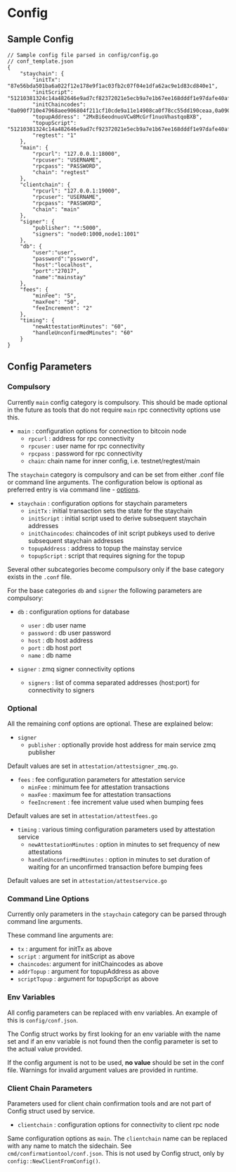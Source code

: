 # Config

## Sample Config

```
// Sample config file parsed in config/config.go
// conf_template.json
{
    "staychain": {
        "initTx": "87e56bda501ba6a022f12e178e9f1ac03fb2c07f04e1dfa62ac9e1d83cd840e1",
        "initScript": "51210381324c14a482646e9ad7cf82372021e5ecb9a7e1b67ee168dddf1e97dafe40af210376c091faaeb6bb3b74e0568db5dd499746d99437758a5cb1e60ab38f02e279c352ae",
        "initChaincodes": "0a090f710e47968aee906804f211cf10cde9a11e14908ca0f78cc55dd190ceaa,0a090f710e47968aee906804f211cf10cde9a11e14908ca0f78cc55dd190ceaa",
        "topupAddress": "2MxBi6eodnuoVCw8McGrf1nuoVhastqoBXB",
        "topupScript": "51210381324c14a482646e9ad7cf92372021e5ecb9a7e1b67ee168dddf1e97dafe40af210376c091faaeb6bb3b74e0568db5dd499746d99437758a5cb1e60ab38f02e279c352ae",
        "regtest": "1"
    },
    "main": {
        "rpcurl": "127.0.0.1:18000",
        "rpcuser": "USERNAME",
        "rpcpass": "PASSWORD",
        "chain": "regtest"
    },
    "clientchain": {
        "rpcurl": "127.0.0.1:19000",
        "rpcuser": "USERNAME",
        "rpcpass": "PASSWORD",
        "chain": "main"
    },
    "signer": {
        "publisher": "*:5000",
        "signers": "node0:1000,node1:1001"
    },
    "db": {
        "user":"user",
        "password":"pssword",
        "host":"localhost",
        "port":"27017",
        "name":"mainstay"
    },
    "fees": {
        "minFee": "5",
        "maxFee": "50",
        "feeIncrement": "2"
    },
    "timing": {
        "newAttestationMinutes": "60",
        "handleUnconfirmedMinutes": "60"
    }
}
```

## Config Parameters

### Compulsory

Currently `main` config category is compulsory. This should be made optional in the future as tools that do not require `main` rpc connectivity options use this.

- `main` : configuration options for connection to bitcoin node
    - `rpcurl` : address for rpc connectivity
    - `rpcuser` : user name for rpc connectivity
    - `rpcpass` : password for rpc connectivity
    - `chain`: chain name for inner config, i.e. testnet/regtest/main


The `staychain` category is compulsory and can be set from either .conf file or command line arguments. The configuration below is optional as preferred entry is via command line - [options](#command-line-options).

- `staychain` : configuration options for staychain parameters
    - `initTx` : initial transaction sets the state for the staychain
    - `initScript` : initial script used to derive subsequent staychain addresses
    - `initChaincodes`: chaincodes of init script pubkeys used to derive subsequent staychain addresses
    - `topupAddress` : address to topup the mainstay service
    - `topupScript` : script that requires signing for the topup


Several other subcategories become compulsory only if the base category exists in the `.conf` file.

For the base categories `db` and `signer` the following parameters are compulsory:

- `db` : configuration options for database
    - `user` : db user name
    - `password` : db user password
    - `host` : db host address
    - `port` : db host port
    - `name` : db name

- `signer` : zmq signer connectivity options
    - `signers` : list of comma separated addresses (host:port) for connectivity to signers

### Optional

All the remaining conf options are optional. These are explained below:

- `signer`
    - `publisher` : optionally provide host address for main service zmq publisher

Default values are set in `attestation/attestsigner_zmq.go`.

- `fees` : fee configuration parameters for attestation service
    - `minFee` : minimum fee for attestation transactions
    - `maxFee` : maximum fee for attestation transactions
    - `feeIncrement` : fee increment value used when bumping fees

Default values are set in `attestation/attestfees.go`

- `timing` : various timing configuration parameters used by attestation service
    - `newAttestationMinutes` : option in minutes to set frequency of new attestations
    - `handleUnconfirmedMinutes` : option in minutes to set duration of waiting for an unconfirmed transaction before bumping fees

Default values are set in `attestation/attestservice.go`

### Command Line Options

Currently only parameters in the `staychain` category can be parsed through command line arguments.

These command line arguments are:
- `tx` : argument for initTx as above
- `script` : argument for initScript as above
- `chaincodes`: argument for initChaincodes as above
- `addrTopup` : argument for topupAddress as above
- `scriptTopup` : argument for topupScript as above

### Env Variables

All config parameters can be replaced with env variables. An example of this is `config/conf.json`.

The Config struct works by first looking for an env variable with the name set and if an env variable is not found then the config parameter is set to the actual value provided.

If the config argument is not to be used, __no value__ should be set in the conf file. Warnings for invalid argument values are provided in runtime.

### Client Chain Parameters

Parameters used for client chain confirmation tools and are not part of Config struct used by service.

- `clientchain` : configuration options for connectivity to client rpc node

Same configuration options as `main`. The `clientchain` name can be replaced with any name to match the sidechain. See `cmd/confirmationtool/conf.json`. This is not used by Config struct, only by `config::NewClientFromConfig()`.
